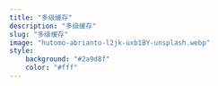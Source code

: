 ```yaml
---
title: "多级缓存"
description: "多级缓存"
slug: "多级缓存"
image: "hutomo-abrianto-l2jk-uxb1BY-unsplash.webp"
style:
    background: "#2a9d8f"
    color: "#fff"
---
```

